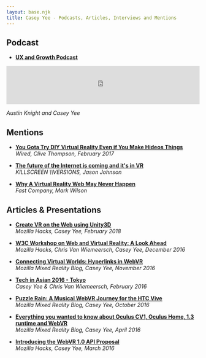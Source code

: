 ```yaml
---
layout: base.njk
title: Casey Yee - Podcasts, Articles, Interviews and Mentions
---
```


## Podcast

* **[UX and Growth Podcast](https://austinknight.com/)**  
<iframe width="100%" height="100" scrolling="no" frameborder="no" allow="autoplay" src="https://w.soundcloud.com/player/?url=https%3A//api.soundcloud.com/tracks/317110114&color=%23ff5500&auto_play=false&hide_related=false&show_comments=true&show_user=true&show_reposts=false&show_teaser=true&visual=true"></iframe>

*Austin Knight and Casey Yee*

## Mentions

* **[You Gota Try DIY Virtual Reality Even if You Make Hideos Things](https://www.wired.com/2017/02/gotta-try-diy-virtual-reality-even-make-hideous-things/)**  
*Wired, Clive Thompson, February 2017*

* **[The future of the Internet is coming and it's in VR](https://killscreen.com/versions/future-internet-coming-vr/)**  
*KILLSCREEN \\\\VERSIONS, Jason Johnson*

* **[Why A Virtual Reality Web May Never Happen](https://www.fastcompany.com/3058591/why-a-virtual-reality-web-may-never-happen)**  
*Fast Company, Mark Wilson*



## Articles & Presentations

* **[Create VR on the Web using Unity3D](https://hacks.mozilla.org/2018/02/create-vr-on-the-web-using-unity3d/)**  
*Mozilla Hacks, Casey Yee, February 2018*

* **[W3C Workshop on Web and Virtual Reality: A Look Ahead](https://hacks.mozilla.org/2016/12/w3c-workshop-on-web-and-virtual-reality-a-look-ahead/)**  
*Mozilla Hacks, Chris Van Wiemeersch, Casey Yee, December 2016*

* **[Connecting Virtual Worlds: Hyperlinks in WebVR](https://blog.mozvr.com/connecting-virtual-worlds-hyperlinks-in-webvr/)**  
*Mozilla Mixed Reality Blog, Casey Yee, November 2016*

* **[Tech in Asian 2016 - Tokyo](https://docs.google.com/presentation/d/1-11zrfO2_hREeBWM71MAXvKDE0Uo1Xqemgnzu63GcbY/edit#slide=id.g3ddd7ddd2c_0_0)**  
*Casey Yee & Chris Van Wiemeersch, February 2016*

* **[Puzzle Rain: A Musical WebVR Journey for the HTC Vive](https://blog.mozvr.com/puzzle-rain/)**  
*Mozilla Mixed Reality Blog, Casey Yee, October 2016*

* **[Everything you wanted to know about Oculus CV1, Oculus Home, 1.3 runtime and WebVR](https://blog.mozvr.com/oculus-home-rift-cv1-webvr/)**  
*Mozilla Mixed Reality Blog, Casey Yee, April 2016*

* **[Introducing the WebVR 1.0 API Proposal](https://hacks.mozilla.org/2016/03/introducing-the-webvr-1-0-api-proposal/)**  
*Mozilla Hacks, Casey Yee, March 2016*

